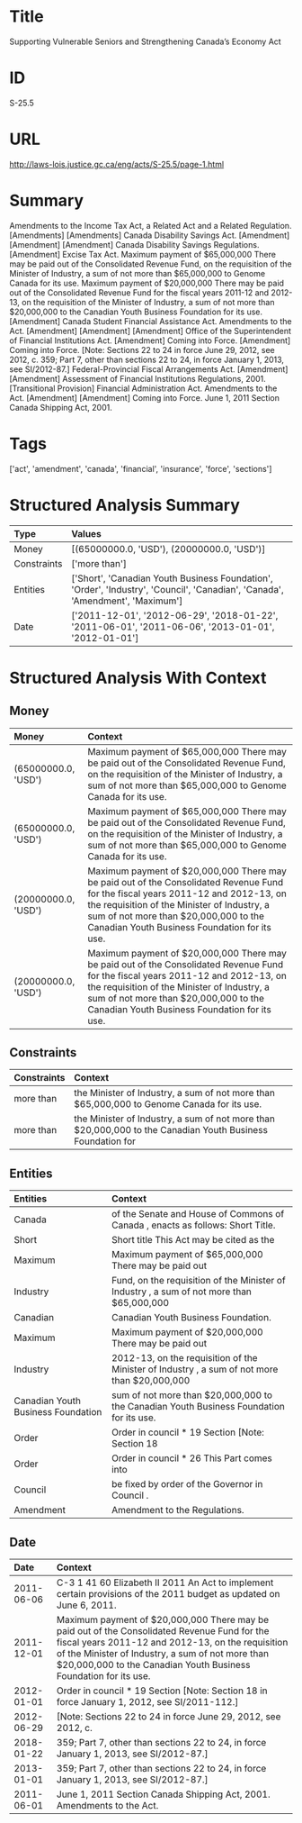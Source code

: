 # Title
Supporting Vulnerable Seniors and Strengthening Canada’s Economy Act


# ID
S-25.5

# URL
http://laws-lois.justice.gc.ca/eng/acts/S-25.5/page-1.html


# Summary
Amendments to the Income Tax Act, a Related Act and a Related Regulation.
[Amendments] [Amendments] Canada Disability Savings Act.
[Amendment] [Amendment] [Amendment] Canada Disability Savings Regulations.
[Amendment] Excise Tax Act.
Maximum payment of $65,000,000 There may be paid out of the Consolidated Revenue Fund, on the requisition of the Minister of Industry, a sum of not more than $65,000,000 to Genome Canada for its use.
Maximum payment of $20,000,000 There may be paid out of the Consolidated Revenue Fund for the fiscal years 2011-12 and 2012-13, on the requisition of the Minister of Industry, a sum of not more than $20,000,000 to the Canadian Youth Business Foundation for its use.
[Amendment] Canada Student Financial Assistance Act. Amendments to the Act.
[Amendment] [Amendment] [Amendment] Office of the Superintendent of Financial Institutions Act.
[Amendment] Coming into Force.
[Amendment] Coming into Force.
[Note: Sections 22 to 24 in force June 29, 2012,  see  2012, c.
359; Part 7, other than sections 22 to 24, in force January 1, 2013,  see  SI/2012-87.] Federal-Provincial Fiscal Arrangements Act.
[Amendment] [Amendment] Assessment of Financial Institutions Regulations, 2001.
[Transitional Provision] Financial Administration Act. Amendments to the Act.
[Amendment] [Amendment] Coming into Force.
June 1, 2011 Section  Canada Shipping Act, 2001.


# Tags
['act', 'amendment', 'canada', 'financial', 'insurance', 'force', 'sections']


# Structured Analysis Summary
| Type        | Values                                                                                                                        |
|:------------|:------------------------------------------------------------------------------------------------------------------------------|
| Money       | [(65000000.0, 'USD'), (20000000.0, 'USD')]                                                                                    |
| Constraints | ['more than']                                                                                                                 |
| Entities    | ['Short', 'Canadian Youth Business Foundation', 'Order', 'Industry', 'Council', 'Canadian', 'Canada', 'Amendment', 'Maximum'] |
| Date        | ['2011-12-01', '2012-06-29', '2018-01-22', '2011-06-01', '2011-06-06', '2013-01-01', '2012-01-01']                            |


# Structured Analysis With Context
 


## Money
| Money               | Context                                                                                                                                                                                                                                                                   |
|:--------------------|:--------------------------------------------------------------------------------------------------------------------------------------------------------------------------------------------------------------------------------------------------------------------------|
| (65000000.0, 'USD') | Maximum payment of $65,000,000 There may be paid out of the Consolidated Revenue Fund, on the requisition of the Minister of Industry, a sum of not more than $65,000,000 to Genome Canada for its use.                                                                   |
| (65000000.0, 'USD') | Maximum payment of $65,000,000 There may be paid out of the Consolidated Revenue Fund, on the requisition of the Minister of Industry, a sum of not more than $65,000,000 to Genome Canada for its use.                                                                   |
| (20000000.0, 'USD') | Maximum payment of $20,000,000 There may be paid out of the Consolidated Revenue Fund for the fiscal years 2011-12 and 2012-13, on the requisition of the Minister of Industry, a sum of not more than $20,000,000 to the Canadian Youth Business Foundation for its use. |
| (20000000.0, 'USD') | Maximum payment of $20,000,000 There may be paid out of the Consolidated Revenue Fund for the fiscal years 2011-12 and 2012-13, on the requisition of the Minister of Industry, a sum of not more than $20,000,000 to the Canadian Youth Business Foundation for its use. |


## Constraints
| Constraints   | Context                                                                                                    |
|:--------------|:-----------------------------------------------------------------------------------------------------------|
| more than     | the Minister of Industry, a sum of not more than  $65,000,000 to Genome Canada for its use.                |
| more than     | the Minister of Industry, a sum of not more than $20,000,000 to the Canadian Youth Business Foundation for |


## Entities
| Entities                           | Context                                                                                      |
|:-----------------------------------|:---------------------------------------------------------------------------------------------|
| Canada                             | of the Senate and House of Commons of Canada , enacts as follows: Short Title.               |
| Short                              | Short title This Act may be cited as the                                                     |
| Maximum                            | Maximum payment of $65,000,000 There may be paid out                                         |
| Industry                           | Fund, on the requisition of the Minister of Industry , a sum of not more than $65,000,000    |
| Canadian                           | Canadian  Youth Business Foundation.                                                         |
| Maximum                            | Maximum payment of $20,000,000 There may be paid out                                         |
| Industry                           | 2012-13, on the requisition of the Minister of Industry , a sum of not more than $20,000,000 |
| Canadian Youth Business Foundation | sum of not more than $20,000,000 to the Canadian Youth Business Foundation  for its use.     |
| Order                              | Order in council * 19 Section [Note: Section 18                                              |
| Order                              | Order in council * 26 This Part comes into                                                   |
| Council                            | be fixed by order of the Governor in Council .                                               |
| Amendment                          | Amendment  to the Regulations.                                                               |


## Date
| Date       | Context                                                                                                                                                                                                                                                                   |
|:-----------|:--------------------------------------------------------------------------------------------------------------------------------------------------------------------------------------------------------------------------------------------------------------------------|
| 2011-06-06 | C-3 1 41 60 Elizabeth II 2011 An Act to implement certain provisions of the 2011 budget as updated on June 6, 2011.                                                                                                                                                       |
| 2011-12-01 | Maximum payment of $20,000,000 There may be paid out of the Consolidated Revenue Fund for the fiscal years 2011-12 and 2012-13, on the requisition of the Minister of Industry, a sum of not more than $20,000,000 to the Canadian Youth Business Foundation for its use. |
| 2012-01-01 | Order in council * 19 Section  [Note: Section 18 in force January 1, 2012,  see  SI/2011-112.]                                                                                                                                                                            |
| 2012-06-29 | [Note: Sections 22 to 24 in force June 29, 2012,  see  2012, c.                                                                                                                                                                                                           |
| 2018-01-22 | 359; Part 7, other than sections 22 to 24, in force January 1, 2013,  see  SI/2012-87.]                                                                                                                                                                                   |
| 2013-01-01 | 359; Part 7, other than sections 22 to 24, in force January 1, 2013,  see  SI/2012-87.]                                                                                                                                                                                   |
| 2011-06-01 | June 1, 2011 Section  Canada Shipping Act, 2001. Amendments to the Act.                                                                                                                                                                                                   |


